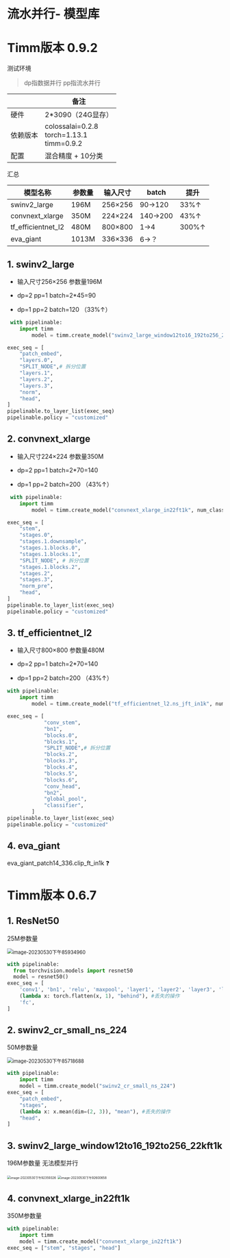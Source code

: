 # 流水并行- 模型库



# Timm版本 0.9.2

测试环境

> dp指数据并行  pp指流水并行

|          | 备注                                               |
| -------- | -------------------------------------------------- |
| 硬件     | 2*3090（24G显存）                                  |
| 依赖版本 | colossalai=0.2.8<br />torch=1.13.1<br />timm=0.9.2 |
| 配置     | 混合精度 + 10分类                                  |

汇总

| 模型名称           | 参数量 | 输入尺寸 | batch    | 提升  |
| ------------------ | ------ | -------- | -------- | ----- |
| swinv2_large       | 196M   | 256×256  | 90->120  | 33%↑  |
| convnext_xlarge    | 350M   | 224×224  | 140->200 | 43%↑  |
| tf_efficientnet_l2 | 480M   | 800×800  | 1->4     | 300%↑ |
| eva_giant          | 1013M  | 336×336  | 6->？    |       |



## 1. swinv2_large

- 输入尺寸256×256      参数量196M 

- dp=2  pp=1   batch=2*45=90
- dp=1  pp=2   batch=120 （33%↑）

```python
 with pipelinable:
    import timm
		model = timm.create_model("swinv2_large_window12to16_192to256_22kft1k", num_classes=10)

exec_seq = [
    "patch_embed",
    "layers.0",
    "SPLIT_NODE",# 拆分位置
    "layers.1",
    "layers.2",
    "layers.3",
    "norm",
    "head",
]
pipelinable.to_layer_list(exec_seq) 
pipelinable.policy = "customized"
```

## 2. convnext_xlarge

- 输入尺寸224×224      参数量350M 

- dp=2  pp=1   batch=2*70=140
- dp=1  pp=2   batch=200 （43%↑）

```python
 with pipelinable:
    import timm
		model = timm.create_model("convnext_xlarge_in22ft1k", num_classes=10)

exec_seq = [
    "stem",
    "stages.0",
    "stages.1.downsample",
    "stages.1.blocks.0",
    "stages.1.blocks.1",
    "SPLIT_NODE", # 拆分位置
    "stages.1.blocks.2",
    "stages.2",
    "stages.3",
    "norm_pre",
    "head",
]
pipelinable.to_layer_list(exec_seq) 
pipelinable.policy = "customized"
```

## 3. tf_efficientnet_l2

- 输入尺寸800×800      参数量480M 

- dp=2  pp=1   batch=2*70=140
- dp=1  pp=2   batch=200 （43%↑）

```python
with pipelinable:
    import timm
		model = timm.create_model("tf_efficientnet_l2.ns_jft_in1k", num_classes=10)

exec_seq = [
            "conv_stem",
            "bn1",
            "blocks.0",
            "blocks.1",
            "SPLIT_NODE",# 拆分位置
            "blocks.2",
            "blocks.3",
            "blocks.4",
            "blocks.5",
            "blocks.6",
            "conv_head",
            "bn2",
            "global_pool",
            "classifier",
        ]
pipelinable.to_layer_list(exec_seq) 
pipelinable.policy = "customized"
```

## 4. eva_giant

eva_giant_patch14_336.clip_ft_in1k  ❓

# Timm版本 0.6.7

## 1. ResNet50

25M参数量

<img src="assets/image-20230530下午85934960.png" alt="image-20230530下午85934960" style="zoom:80%;" />

```python
with pipelinable:
  from torchvision.models import resnet50
  model = resnet50()
exec_seq = [
    'conv1', 'bn1', 'relu', 'maxpool', 'layer1', 'layer2', 'layer3', 'layer4', 'avgpool',
    (lambda x: torch.flatten(x, 1), "behind"), #丢失的操作
  	'fc',
]
```



## 2. swinv2_cr_small_ns_224

50M参数量

<img src="assets/image-20230530下午85718688.png" alt="image-20230530下午85718688" style="zoom:80%;" />

```python
with pipelinable:
  	import timm
    model = timm.create_model("swinv2_cr_small_ns_224")
exec_seq = [
    "patch_embed",
    "stages",
    (lambda x: x.mean(dim=(2, 3)), "mean"), #丢失的操作
    "head",
]
```





## 3. swinv2_large_window12to16_192to256_22kft1k

196M参数量   无法模型并行

<img src="assets/image-20230530下午92359326.png" alt="image-20230530下午92359326" style="zoom: 50%;" />

<img src="assets/image-20230530下午92600658.png" alt="image-20230530下午92600658" style="zoom:50%;" />

## 4. convnext_xlarge_in22ft1k

350M参数量

```python
with pipelinable:
    import timm
    model = timm.create_model("convnext_xlarge_in22ft1k")
exec_seq = ["stem", "stages", "head"]
```





